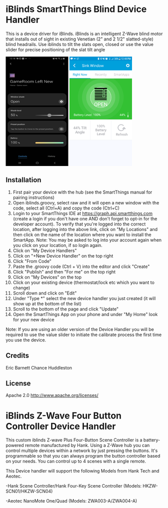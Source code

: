 # iBlinds SmartThings Blind Device Handler

This is a device driver for iBlinds.  iBlinds is an intelligent Z-Wave blind motor that installs out of sight in existing Venetian (2" and 2 1/2" slatted-style) blind headrails. Use iblinds to tilt the slats open, closed or use the value slider for precise positioning of the slat tilt angle

<img src="https://github.com/habhomegit/Smartthings_Z-Wave/blob/master/Ignore/SmartThings%20New%20App.jpg" width="200" height="350" />
<img src="https://github.com/habhomegit/Smartthings_Z-Wave/blob/master/Ignore/Screenshot_Android.png" width="200" height="350" />


## Installation

1. First pair your device with the hub (see the SmartThings manual for pairing instructions)
2. Open iblinds.groovy, select raw and it will open a new window with the code, select all (Ctrl+A) and copy the code (Ctrl+C)
3. Login to your SmartThings IDE at https://graph.api.smartthings.com (create a login if you don't have one AND don't forget to opt-in for the developer account). To verify that you're logged into the correct location, after logging into the above link, click on "My Locations" and then click on the name of the location where you want to install the SmartApp. Note: You may be asked to log into your account again when you click on your location, if so login again.
4. Click on "My Device Handlers"
5. Click on "+New Device Handler" on the top right 
6. Click "From Code"
7. Paste the .groovy code (Ctrl + V) into the editor and click "Create"
8. Click "Publish" and then "For me" on the top right 
9. Click on "My Devices" on the top
10. Click on your existing device (thermostat/lock etc which you want to change) 
11. Scroll down and click on "Edit"
12. Under "Type *" select the new device handler you just created (it will show up at the bottom of the list)
13. Scroll to the bottom of the page and click "Update"
14. Open the SmartThings App on your phone and under "My Home" look for your new device

Note: If you are using an older version of the Device Handler you will be required to use the value slider to initiate the calibrate process the first time you use the device.

## Credits

Eric Barnett
Chance Huddleston

## License

Apache 2.0
http://www.apache.org/licenses/

# iBlinds Z-Wave Four Button Controller Device Handler

This custom iblinds Z-wave Plus Four-Button Scene Controller is a battery-powered remote manufactured by Hank. Using a Z-Wave hub you can control multiple devices within a network by just pressing the buttons. It's programmable so that you can always program the button controller based on your needs. You can control up to 4 scenes with a single remote. 

This Device handler will support the following Models from Hank Tech and Aeotec. 

-Hank Scene Controller/Hank Four-Key Scene Controller
(Models: HKZW-SCN01/HKZW-SCN04) 

-Aeotec NanoMote One/Quad 
(Models: ZWA003-A/ZWA004-A)
